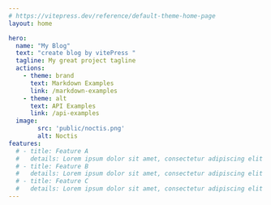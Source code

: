 ```yaml
---
# https://vitepress.dev/reference/default-theme-home-page
layout: home

hero:
  name: "My Blog"
  text: "create blog by vitePress "
  tagline: My great project tagline
  actions:
    - theme: brand
      text: Markdown Examples
      link: /markdown-examples
    - theme: alt
      text: API Examples
      link: /api-examples
  image:
        src: 'public/noctis.png'
        alt: Noctis
features:
  # - title: Feature A
  #   details: Lorem ipsum dolor sit amet, consectetur adipiscing elit
  # - title: Feature B
  #   details: Lorem ipsum dolor sit amet, consectetur adipiscing elit
  # - title: Feature C
  #   details: Lorem ipsum dolor sit amet, consectetur adipiscing elit
---
```



